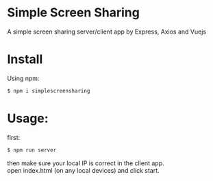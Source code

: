 # Simple Screen Sharing
A simple screen sharing server/client app by Express, Axios and Vuejs   
# Install
Using npm:   
```bash
$ npm i simplescreensharing
```
# Usage:
first:
```bash
$ npm run server
```  
then make sure your local IP is correct in the client app.   
open index.html (on any local devices) and click start.
